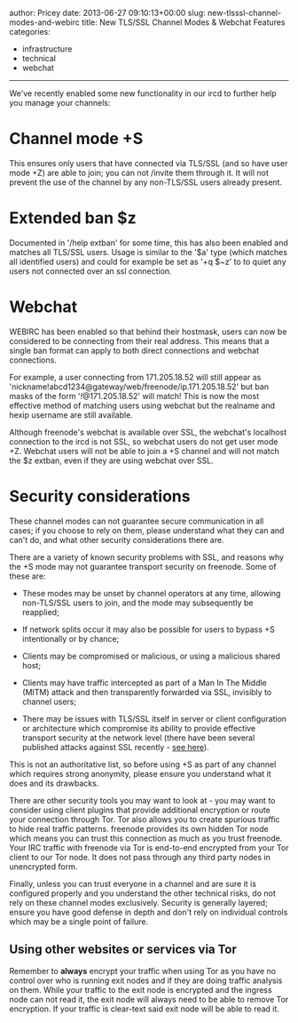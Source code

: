 author: Pricey
date: 2013-06-27 09:10:13+00:00
slug: new-tlsssl-channel-modes-and-webirc
title: New TLS/SSL Channel Modes & Webchat Features
categories:
- infrastructure
- technical
- webchat
---

We've recently enabled some new functionality in our ircd to further help you manage your channels:



# Channel mode +S



This ensures only users that have connected via TLS/SSL (and so have user mode +Z) are able to join; you can not /invite them through it. It will not prevent the use of the channel by any non-TLS/SSL users already present.



# Extended ban $z



Documented in '/help extban' for some time, this has also been enabled and matches all TLS/SSL users. Usage is similar to the '$a' type (which matches all identified users) and could for example be set as '+q $~z' to to quiet any users not connected over an ssl connection.



# Webchat



WEBIRC has been enabled so that behind their hostmask, users can now be considered to be connecting from their real address. This means that a single ban format can apply to both direct connections and webchat connections.



For example, a user connecting from 171.205.18.52 will still appear as 'nickname!abcd1234@gateway/web/freenode/ip.171.205.18.52' but ban masks of the form '*!*@171.205.18.52' will match! This is now the most effective method of matching users using webchat but the realname and hexip username are still available.



Although freenode's webchat is available over SSL, the webchat's localhost connection to the ircd is not SSL, so webchat users do not get user mode +Z. Webchat users will not be able to join a +S channel and will not match the $z extban, even if they are using webchat over SSL.



# Security considerations



These channel modes can not guarantee secure communication in all cases; if you choose to rely on them, please understand what they can and can't do, and what other security considerations there are.



There are a variety of known security problems with SSL, and reasons why the +S mode may not guarantee transport security on freenode. Some of these are:





	
  * These modes may be unset by channel operators at any time, allowing non-TLS/SSL users to join, and the mode may subsequently be reapplied;


	
  * If network splits occur it may also be possible for users to bypass +S intentionally or by chance;


	
  * Clients may be compromised or malicious, or using a malicious shared host;


	
  * Clients may have traffic intercepted as part of a Man In The Middle (MITM) attack and then transparently forwarded via SSL, invisibly to channel users;


	
  * There may be issues with TLS/SSL itself in server or client configuration or architecture which compromise its ability to provide effective transport security at the network level (there have been several published attacks against SSL recently - [see here](http://en.wikipedia.org/wiki/Secure_Socket_Layer#Security)).




This is not an authoritative list, so before using +S as part of any channel which requires strong anonymity, please ensure you understand what it does and its drawbacks.



There are other security tools you may want to look at - you may want to consider using client plugins that provide additional encryption or route your connection through Tor. Tor also allows you to create spurious traffic to hide real traffic patterns. freenode provides its own hidden Tor node which means you can trust this connection as much as you trust freenode. Your IRC traffic with freenode via Tor is end-to-end encrypted from your Tor client to our Tor node. It does not pass through any third party nodes in unencrypted form.



Finally, unless you can trust everyone in a channel and are sure it is configured properly and you understand the other technical risks, do not rely on these channel modes exclusively. Security is generally layered; ensure you have good defense in depth and don't rely on individual controls which may be a single point of failure.



## Using other websites or services via Tor



Remember to **always** encrypt your traffic when using Tor as you have no control over who is running exit nodes and if they are doing traffic analysis on them. While your traffic to the exit node is encrypted and the ingress node can not read it, the exit node will always need to be able to remove Tor encryption. If your traffic is clear-text said exit node will be able to read it.
